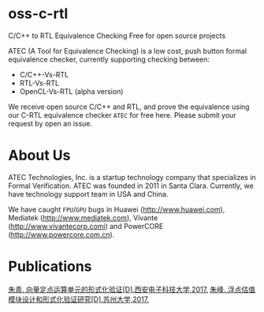 # oss-c-rtl
C/C++ to RTL Equivalence Checking Free for open source projects

ATEC (A Tool for Equivalence Checking) is a low cost, push button formal equivalence checker, currently supporting checking between:
* C/C++-Vs-RTL
* RTL-Vs-RTL
* OpenCL-Vs-RTL (alpha version)

We receive open source C/C++ and RTL, and prove the equivalence using our C-RTL equivalence checker `ATEC` for free here. Please submit your request by open an issue.

# About Us
ATEC Technologies, Inc. is a startup technology company that specializes in Formal Verification. ATEC was founded in 2011 in Santa Clara. Currently, we have technology support team in USA and China.

We have caught `FPU`/`GPU` bugs in Huawei (http://www.huawei.com), Mediatek (http://www.mediatek.com), Vivante (http://www.vivantecorp.comi) and PowerCORE (http://www.powercore.com.cn).

# Publications

[朱青. 向量定点运算单元的形式化验证[D].西安电子科技大学,2017.](http://kns.cnki.net/KCMS/detail/detail.aspx?dbcode=CMFD&dbname=CMFDTEMP&filename=1017297286.nh)
[朱峰. 浮点估值模块设计和形式化验证研究[D].苏州大学,2017.](http://kns.cnki.net/KCMS/detail/detail.aspx?dbcode=CMFD&dbname=CMFDTEMP&filename=1018034267.nh)
